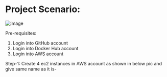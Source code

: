# Project Scenario:
![image](https://user-images.githubusercontent.com/102685509/210368764-2a070a92-79ea-4436-87e9-0ee505d5ac44.png)

Pre-requisites:
1. Login into GitHub account
2. Login into Docker Hub account
3. Login into AWS account

Step-1: Create 4 ec2 instances in AWS account as shown in below pic and give same name as it is- 
